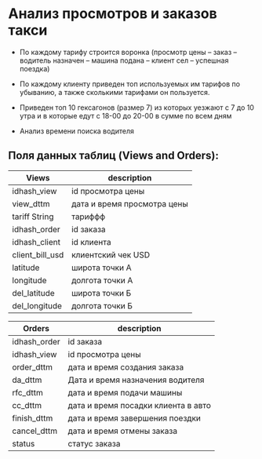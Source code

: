 # Анализ просмотров и заказов такси

+ По каждому тарифу строится воронка (просмотр цены – заказ – водитель назначен – машина подана – клиент сел – успешная поездка)

+ По каждому клиенту приведен топ используемых им тарифов по убыванию, а также сколькими тарифами он пользуется.

+ Приведен топ 10 гексагонов (размер 7) из которых уезжают с 7 до 10 утра и в которые едут с 18-00 до 20-00 в сумме по всем дням

+ Анализ времени поиска водителя

## Поля данных таблиц (Views and Orders): 

| Views | description | 
| ------------- | ------------- |
| idhash_view  | id просмотра цены  |
| view_dttm | дата и время просмотра цены  |
| tariff String | тариффф  |
| idhash_order | id заказа  |
| idhash_client| id клиента |
| client_bill_usd | клиентский чек USD  |
| latitude | широта точки А  |
| longitude| долгота точки А |
| del_latitude | широта точки Б  |
| del_longitude | долгота точки Б |


| Orders | description |
| ------------- | ------------- |
| idhash_order |	id заказа |
| idhash_view	| id просмотра цены|
| order_dttm	| дата и время создания заказа |
| da_dttm	| Дата и время назначения водителя |
| rfc_dttm |	дата и время подачи машины |
| cc_dttm	| дата и время посадки клиента в авто |
| finish_dttm	| дата и время завершения поездки |
| cancel_dttm	| дата и время отмены заказа |
| status | статус заказа |




